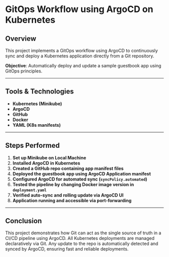 # GitOps Workflow using ArgoCD on Kubernetes

## Overview

This project implements a GitOps workflow using ArgoCD to continuously sync and deploy a Kubernetes application directly from a Git repository.

**Objective**: Automatically deploy and update a sample guestbook app using GitOps principles.

---

## Tools & Technologies

- **Kubernetes (Minikube)**
- **ArgoCD**
- **GitHub**
- **Docker**
- **YAML (K8s manifests)**

---

## Steps Performed

1. **Set up Minikube on Local Machine**
2. **Installed ArgoCD in Kubernetes**
3. **Created a GitHub repo containing app manifest files**
4. **Deployed the guestbook app using ArgoCD Application manifest**
5. **Configured ArgoCD for automated sync (`syncPolicy.automated`)**
6. **Tested the pipeline by changing Docker image version in `deployment.yaml`**
7. **Verified auto-sync and rolling update via ArgoCD UI**
8. **Application running and accessible via port-forwarding**

---

## Conclusion

This project demonstrates how Git can act as the single source of truth in a CI/CD pipeline using ArgoCD. All Kubernetes deployments are managed declaratively via Git. Any update to the repo is automatically detected and synced by ArgoCD, ensuring fast and reliable deployments.
